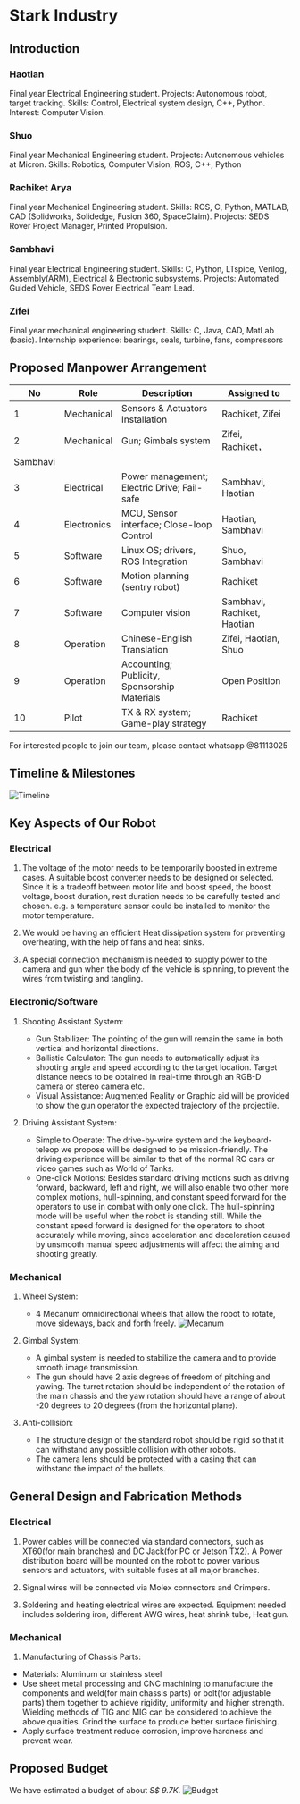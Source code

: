 # Stark Industry

## Introduction

### Haotian
Final year Electrical Engineering student. Projects: Autonomous robot, target tracking. Skills: Control, Electrical system design, C++, Python. Interest: Computer Vision.

### Shuo
Final year Mechanical Engineering student. Projects: Autonomous vehicles at Micron. Skills: Robotics, Computer Vision, ROS, C++, Python

### Rachiket Arya
Final year Mechanical Engineering student. Skills: ROS, C, Python, MATLAB, CAD (Solidworks, Solidedge, Fusion 360, SpaceClaim). Projects: SEDS Rover Project Manager, Printed Propulsion.

### Sambhavi
Final year Electrical Engineering student. Skills: C, Python, LTspice, Verilog, Assembly(ARM), Electrical & Electronic subsystems. Projects: Automated Guided Vehicle, SEDS Rover Electrical Team Lead.  

### Zifei
Final year mechanical engineering student. Skills: C, Java, CAD, MatLab (basic). Internship experience: bearings, seals, turbine, fans, compressors



## Proposed Manpower Arrangement
No| Role          |  Description                        | Assigned to       |
--|---------------|---                                  |---                |
 1|  Mechanical   |  Sensors & Actuators Installation   |  Rachiket, Zifei  |
 2|  Mechanical   |  Gun; Gimbals system                |Zifei, Rachiket，
Sambhavi|
 3|  Electrical   |  Power management; Electric Drive; Fail-safe   |  Sambhavi, Haotian |
 4|  Electronics  |MCU, Sensor interface; Close-loop Control | Haotian, Sambhavi       |
 5|  Software     | Linux OS; drivers, ROS Integration  | Shuo, Sambhavi     |
 6|  Software     | Motion planning (sentry robot)  | Rachiket   |
 7|  Software   | Computer vision |  Sambhavi, Rachiket, Haotian|
 8|  Operation    | Chinese-English Translation   | Zifei, Haotian, Shuo    |
 9|  Operation   |Accounting; Publicity, Sponsorship Materials|Open Position|
 10|  Pilot        | TX & RX system; Game-play strategy  |  Rachiket       |

 For interested people to join our team, please contact whatsapp @81113025


## Timeline & Milestones

![Timeline](./assets/timeline.png)


## Key Aspects of Our Robot

### Electrical

1. The voltage of the motor needs to be temporarily boosted in extreme cases. A suitable boost converter needs to be designed or selected. Since it is a tradeoff between motor life and boost speed, the boost voltage, boost duration, rest duration needs to be carefully tested and chosen. e.g. a temperature sensor could be installed to monitor the motor temperature.

2. We would be having an efficient Heat dissipation system for preventing overheating, with the help of fans and heat sinks.

3. A special connection mechanism is needed to supply power to the camera and gun when the body of the vehicle is spinning, to prevent the wires from twisting and tangling.

### Electronic/Software

1. Shooting Assistant System:
   - Gun Stabilizer: The pointing of the gun will remain the same in both vertical and horizontal directions.
   - Ballistic Calculator: The gun needs to automatically adjust its shooting angle and speed according to the target location. Target distance needs to be obtained in real-time through an RGB-D camera or stereo camera etc.
   - Visual Assistance: Augmented Reality or Graphic aid will be provided to show the gun operator the expected trajectory of the projectile.

2. Driving Assistant System:
   - Simple to Operate: The drive-by-wire system and the keyboard-teleop we propose will be designed to be mission-friendly. The driving experience will be similar to that of the normal RC cars or video games such as World of Tanks.
   - One-click Motions: Besides standard driving motions such as driving forward, backward, left and right, we will also enable two other more complex motions, hull-spinning, and constant speed forward for the operators to use in combat with only one click. The hull-spinning mode will be useful when the robot is standing still. While the constant speed forward is designed for the operators to shoot accurately while moving, since acceleration and deceleration caused by unsmooth manual speed adjustments will affect the aiming and shooting greatly.

### Mechanical

1. Wheel System:
   - 4 Mecanum omnidirectional wheels that allow the robot to rotate, move sideways, back and forth freely.
   ![Mecanum](./assets/mecanum.png)

2. Gimbal System:
   - A gimbal system is needed to stabilize the camera and to provide smooth image transmission.
   - The gun should have 2 axis degrees of freedom of pitching and yawing. The turret rotation should be independent of the rotation of the main chassis and the yaw rotation should have a range of about -20 degrees to 20 degrees (from the horizontal plane).

3. Anti-collision:
   - The structure design of the standard robot should be rigid so that it can withstand any possible collision with other robots.
   - The camera lens should be protected with a casing that can withstand the impact of the bullets.


## General Design and Fabrication Methods

### Electrical

1. Power cables will be connected via standard connectors, such as XT60(for main branches) and DC Jack(for PC or Jetson TX2). A Power distribution board will be mounted on the robot to power various sensors and actuators, with suitable fuses at all major branches.

2. Signal wires will be connected via Molex connectors and Crimpers.

3. Soldering and heating electrical wires are expected. Equipment needed includes soldering iron, different AWG wires, heat shrink tube, Heat gun.

### Mechanical

1. Manufacturing of Chassis Parts:
  - Materials: Aluminum or stainless steel
  - Use sheet metal processing and CNC machining to manufacture the components and weld(for main chassis parts) or bolt(for adjustable parts) them together to achieve rigidity, uniformity and higher strength. Wielding methods of TIG and MIG can be considered to achieve the above qualities. Grind the surface to produce better surface finishing.
  - Apply surface treatment reduce corrosion, improve hardness and prevent wear.


## Proposed Budget

We have estimated a budget of about _S$ 9.7K_.
   ![Budget](./assets/budget.png)
